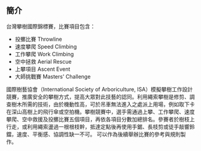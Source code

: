 ## 簡介

台灣攀樹國際錦標賽，比賽項目包含：
- 投擲比賽 Throwline
- 速度攀爬 Speed Climbing
- 工作攀爬 Work Climbing
- 空中拯救 Aerial Rescue
- 上攀項目 Ascent Event
- 大師挑戰賽 Masters' Challenge

國際樹藝協會（International Society of Arboriculture, ISA）模擬攀樹工作設計競賽，推廣安全的攀樹方式，提高大眾對此技藝的認同。利用繩索攀樹是修剪、調查樹木所需的技術，由於機動性高，可於吊車無法進入之處派上用場，例如取下卡在深山高樹上的飛行傘或空拍機。攀樹競賽中，選手需通過上攀、工作攀爬、速度攀爬、空中救援及投擲比賽五個項目，再依各項目分數加總排名。參賽者於樹枝上行走，或利用繩索盪過一根根枝幹，抵達定點後再使用手鋸、長枝剪或徒手敲響鈴鐺，速度、平衡感、協調性缺一不可。
可以作為後續舉辦比賽的參考與規則製作。
